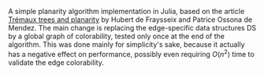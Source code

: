 A simple planarity algorithm implementation in Julia, based on the article [Trémaux trees and planarity](https://www.sciencedirect.com/science/article/pii/S0195669811001600?via%3Dihub#br000060) by Hubert de Fraysseix and Patrice Ossona de Mendez. The main change is replacing the edge-specific data structures DS by a global graph of colorability, tested only once at the end of the algorithm. This was done mainly for simplicity's sake, because it actually has a negative effect on performance, possibly even requiring $O(n^2)$ time to validate the edge colorability.
